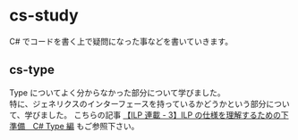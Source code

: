 # cs-study

C# でコードを書く上で疑問になった事などを書いていきます。

## cs-type

Type についてよく分からなかった部分について学びました。  
特に、ジェネリクスのインターフェースを持っているかどうかという部分について、学びました。
こちらの記事 [【ILP 連載 - 3】ILP の仕様を理解するための下準備　C# Type 編](https://qiita.com/dora-gt/items/4fe9fd25ed49d4b97828) もご参照下さい。